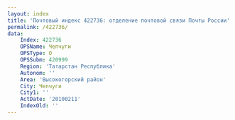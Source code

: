 ```yaml
---
layout: index
title: 'Почтовый индекс 422736: отделение почтовой связи Почты России'
permalink: /422736/
data:
    Index: 422736
    OPSName: Чепчуги
    OPSType: О
    OPSSubm: 420999
    Region: 'Татарстан Республика'
    Autonom: ''
    Area: 'Высокогорский район'
    City: Чепчуги
    City1: ''
    ActDate: '20100211'
    IndexOld: ''
---
```

